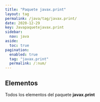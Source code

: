 ```yaml
---
title: "Paquete javax.print"
layout: tag
permalink: /java/tag/javax.print/
date: 2020-12-29
key: Javapaquetejavax.print
sidebar: 
  nav: java
aside: 
  toc: true
pagination: 
  enabled: true
  tag: "javax.print"
  permalink: /:num/
---
```


<h2>Elementos</h2>
Todos los elementos del paquete <strong>javax.print</strong>
